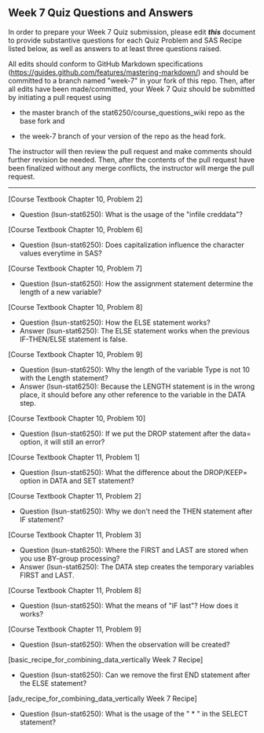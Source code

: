 ## Week 7 Quiz Questions and Answers

In order to prepare your Week 7 Quiz submission, please edit ***this*** document to provide substantive questions for each Quiz Problem and SAS Recipe listed below, as well as answers to at least three questions raised.

All edits should conform to GitHub Markdown specifications (https://guides.github.com/features/mastering-markdown/) and should be committed to a branch named "week-7" in your fork of this repo. Then, after all edits have been made/committed, your Week 7 Quiz should be submitted by initiating a pull request using

- the master branch of the stat6250/course_questions_wiki repo as the base fork and

- the week-7 branch of your version of the repo as the head fork.

The instructor will then review the pull request and make comments should further revision be needed. Then, after the contents of the pull request have been finalized without any merge conflicts, the instructor will merge the pull request.

********************************************************************************



[Course Textbook Chapter 10, Problem 2]
- Question (lsun-stat6250): What is the usage of the "infile creddata"?



[Course Textbook Chapter 10, Problem 6]
- Question (lsun-stat6250): Does capitalization influence the character values everytime in SAS?



[Course Textbook Chapter 10, Problem 7]
- Question (lsun-stat6250): How the assignment statement determine the length of a new variable?



[Course Textbook Chapter 10, Problem 8]
- Question (lsun-stat6250): How the ELSE statement works?
- Answer (lsun-stat6250): The ELSE statement works when the previous IF-THEN/ELSE statement is false.



[Course Textbook Chapter 10, Problem 9]
- Question (lsun-stat6250): Why the length of the variable Type is not 10 with the Length statement?
- Answer (lsun-stat6250): Because the LENGTH statement is in the wrong place, it should before any other reference to the variable in the DATA step.



[Course Textbook Chapter 10, Problem 10]
- Question (lsun-stat6250): If we put the DROP statement after the data= option, it will still an error?



[Course Textbook Chapter 11, Problem 1]
- Question (lsun-stat6250): What the difference about the DROP/KEEP= option in DATA and SET statement?



[Course Textbook Chapter 11, Problem 2]
- Question (lsun-stat6250): Why we don't need the THEN statement after IF statement?



[Course Textbook Chapter 11, Problem 3]
- Question (lsun-stat6250): Where the FIRST and LAST are stored when you use BY-group processing?
- Answer (lsun-stat6250): The DATA step creates the temporary variables FIRST and LAST.



[Course Textbook Chapter 11, Problem 8]
- Question (lsun-stat6250): What the means of "IF last"? How does it works?



[Course Textbook Chapter 11, Problem 9]
- Question (lsun-stat6250): When the observation will be created?



[basic_recipe_for_combining_data_vertically Week 7 Recipe]
- Question (lsun-stat6250): Can we remove the first END statement after the ELSE statement?



[adv_recipe_for_combining_data_vertically Week 7 Recipe]
- Question (lsun-stat6250): What is the usage of the " * " in the SELECT statement?


